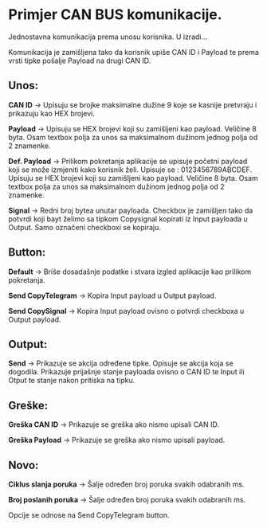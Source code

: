 # Primjer CAN BUS komunikacije. 

Jednostavna komunikacija prema unosu korisnika. U izradi...

Komunikacija je zamišljena tako da korisnik upiše CAN ID i Payload te prema vrsti tipke pošalje Payload na drugi CAN ID.

## Unos:

**CAN ID** -> Upisuju se brojke maksimalne dužine 9 koje se kasnije pretvraju i prikazuju kao HEX brojevi.

**Payload** -> Upisuju se HEX brojevi koji su zamišljeni kao payload. Veličine 8 byta. Osam textbox polja za unos sa maksimalnom dužinom jednog polja od 2 znamenke.

**Def. Payload** -> Prilikom pokretanja aplikacije se upisuje početni payload koji se može izmjeniti kako korisnik želi. Upisuje se : 0123456789ABCDEF. Upisuju se HEX brojevi koji su zamišljeni kao payload. Veličine 8 byta. Osam textbox polja za unos sa maksimalnom dužinom jednog polja od 2 znamenke.

**Signal** -> Redni broj bytea unutar payloada. Checkbox je zamišljen tako da potvrdi koji bayt želimo sa tipkom Copysignal kopirati iz Input payloada u Output. Samo označeni checkboxi se kopiraju.

## Button:

**Default** -> Briše dosadašnje podatke i stvara izgled aplikacije kao prilikom pokretanja.

**Send CopyTelegram** -> Kopira Input payload u Output payload.

**Send CopySignal** -> Kopira Input payload ovisno o potvrdi checkboxa u Output payload.

## Output:

**Send** -> Prikazuje se akcija određene tipke. Opisuje se akcija koja se dogodila. Prikazuje prijašnje stanje payloada ovisno o CAN ID te Input ili Otput te stanje nakon pritiska na tipku.

## Greške:

**Greška CAN ID** -> Prikazuje se greška ako nismo upisali CAN ID.

**Greška Payload** -> Prikazuje se greška ako nismo upisali payload.

## Novo:

**Ciklus slanja poruka** -> Šalje određen broj poruka svakih odabranih ms.

**Broj poslanih poruka** -> Šalje određen broj poruka svakih odabranih ms.

Opcije se odnose na Send CopyTelegram button.
